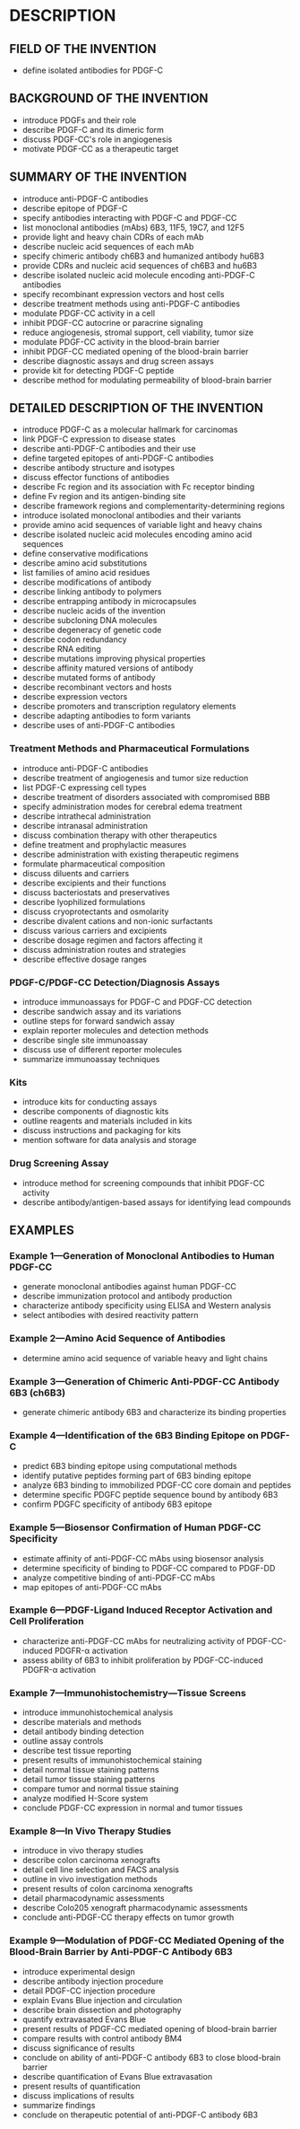# DESCRIPTION

## FIELD OF THE INVENTION

- define isolated antibodies for PDGF-C

## BACKGROUND OF THE INVENTION

- introduce PDGFs and their role
- describe PDGF-C and its dimeric form
- discuss PDGF-CC's role in angiogenesis
- motivate PDGF-CC as a therapeutic target

## SUMMARY OF THE INVENTION

- introduce anti-PDGF-C antibodies
- describe epitope of PDGF-C
- specify antibodies interacting with PDGF-C and PDGF-CC
- list monoclonal antibodies (mAbs) 6B3, 11F5, 19C7, and 12F5
- provide light and heavy chain CDRs of each mAb
- describe nucleic acid sequences of each mAb
- specify chimeric antibody ch6B3 and humanized antibody hu6B3
- provide CDRs and nucleic acid sequences of ch6B3 and hu6B3
- describe isolated nucleic acid molecule encoding anti-PDGF-C antibodies
- specify recombinant expression vectors and host cells
- describe treatment methods using anti-PDGF-C antibodies
- modulate PDGF-CC activity in a cell
- inhibit PDGF-CC autocrine or paracrine signaling
- reduce angiogenesis, stromal support, cell viability, tumor size
- modulate PDGF-CC activity in the blood-brain barrier
- inhibit PDGF-CC mediated opening of the blood-brain barrier
- describe diagnostic assays and drug screen assays
- provide kit for detecting PDGF-C peptide
- describe method for modulating permeability of blood-brain barrier

## DETAILED DESCRIPTION OF THE INVENTION

- introduce PDGF-C as a molecular hallmark for carcinomas
- link PDGF-C expression to disease states
- describe anti-PDGF-C antibodies and their use
- define targeted epitopes of anti-PDGF-C antibodies
- describe antibody structure and isotypes
- discuss effector functions of antibodies
- describe Fc region and its association with Fc receptor binding
- define Fv region and its antigen-binding site
- describe framework regions and complementarity-determining regions
- introduce isolated monoclonal antibodies and their variants
- provide amino acid sequences of variable light and heavy chains
- describe isolated nucleic acid molecules encoding amino acid sequences
- define conservative modifications
- describe amino acid substitutions
- list families of amino acid residues
- describe modifications of antibody
- describe linking antibody to polymers
- describe entrapping antibody in microcapsules
- describe nucleic acids of the invention
- describe subcloning DNA molecules
- describe degeneracy of genetic code
- describe codon redundancy
- describe RNA editing
- describe mutations improving physical properties
- describe affinity matured versions of antibody
- describe mutated forms of antibody
- describe recombinant vectors and hosts
- describe expression vectors
- describe promoters and transcription regulatory elements
- describe adapting antibodies to form variants
- describe uses of anti-PDGF-C antibodies

### Treatment Methods and Pharmaceutical Formulations

- introduce anti-PDGF-C antibodies
- describe treatment of angiogenesis and tumor size reduction
- list PDGF-C expressing cell types
- describe treatment of disorders associated with compromised BBB
- specify administration modes for cerebral edema treatment
- describe intrathecal administration
- describe intranasal administration
- discuss combination therapy with other therapeutics
- define treatment and prophylactic measures
- describe administration with existing therapeutic regimens
- formulate pharmaceutical composition
- discuss diluents and carriers
- describe excipients and their functions
- discuss bacteriostats and preservatives
- describe lyophilized formulations
- discuss cryoprotectants and osmolarity
- describe divalent cations and non-ionic surfactants
- discuss various carriers and excipients
- describe dosage regimen and factors affecting it
- discuss administration routes and strategies
- describe effective dosage ranges

### PDGF-C/PDGF-CC Detection/Diagnosis Assays

- introduce immunoassays for PDGF-C and PDGF-CC detection
- describe sandwich assay and its variations
- outline steps for forward sandwich assay
- explain reporter molecules and detection methods
- describe single site immunoassay
- discuss use of different reporter molecules
- summarize immunoassay techniques

### Kits

- introduce kits for conducting assays
- describe components of diagnostic kits
- outline reagents and materials included in kits
- discuss instructions and packaging for kits
- mention software for data analysis and storage

### Drug Screening Assay

- introduce method for screening compounds that inhibit PDGF-CC activity
- describe antibody/antigen-based assays for identifying lead compounds

## EXAMPLES

### Example 1—Generation of Monoclonal Antibodies to Human PDGF-CC

- generate monoclonal antibodies against human PDGF-CC
- describe immunization protocol and antibody production
- characterize antibody specificity using ELISA and Western analysis
- select antibodies with desired reactivity pattern

### Example 2—Amino Acid Sequence of Antibodies

- determine amino acid sequence of variable heavy and light chains

### Example 3—Generation of Chimeric Anti-PDGF-CC Antibody 6B3 (ch6B3)

- generate chimeric antibody 6B3 and characterize its binding properties

### Example 4—Identification of the 6B3 Binding Epitope on PDGF-C

- predict 6B3 binding epitope using computational methods
- identify putative peptides forming part of 6B3 binding epitope
- analyze 6B3 binding to immobilized PDGF-CC core domain and peptides
- determine specific PDGFC peptide sequence bound by antibody 6B3
- confirm PDGFC specificity of antibody 6B3 epitope

### Example 5—Biosensor Confirmation of Human PDGF-CC Specificity

- estimate affinity of anti-PDGF-CC mAbs using biosensor analysis
- determine specificity of binding to PDGF-CC compared to PDGF-DD
- analyze competitive binding of anti-PDGF-CC mAbs
- map epitopes of anti-PDGF-CC mAbs

### Example 6—PDGF-Ligand Induced Receptor Activation and Cell Proliferation

- characterize anti-PDGF-CC mAbs for neutralizing activity of PDGF-CC-induced PDGFR-α activation
- assess ability of 6B3 to inhibit proliferation by PDGF-CC-induced PDGFR-α activation

### Example 7—Immunohistochemistry—Tissue Screens

- introduce immunohistochemical analysis
- describe materials and methods
- detail antibody binding detection
- outline assay controls
- describe test tissue reporting
- present results of immunohistochemical staining
- detail normal tissue staining patterns
- detail tumor tissue staining patterns
- compare tumor and normal tissue staining
- analyze modified H-Score system
- conclude PDGF-CC expression in normal and tumor tissues

### Example 8—In Vivo Therapy Studies

- introduce in vivo therapy studies
- describe colon carcinoma xenografts
- detail cell line selection and FACS analysis
- outline in vivo investigation methods
- present results of colon carcinoma xenografts
- detail pharmacodynamic assessments
- describe Colo205 xenograft pharmacodynamic assessments
- conclude anti-PDGF-CC therapy effects on tumor growth

### Example 9—Modulation of PDGF-CC Mediated Opening of the Blood-Brain Barrier by Anti-PDGF-C Antibody 6B3

- introduce experimental design
- describe antibody injection procedure
- detail PDGF-CC injection procedure
- explain Evans Blue injection and circulation
- describe brain dissection and photography
- quantify extravasated Evans Blue
- present results of PDGF-CC mediated opening of blood-brain barrier
- compare results with control antibody BM4
- discuss significance of results
- conclude on ability of anti-PDGF-C antibody 6B3 to close blood-brain barrier
- describe quantification of Evans Blue extravasation
- present results of quantification
- discuss implications of results
- summarize findings
- conclude on therapeutic potential of anti-PDGF-C antibody 6B3

